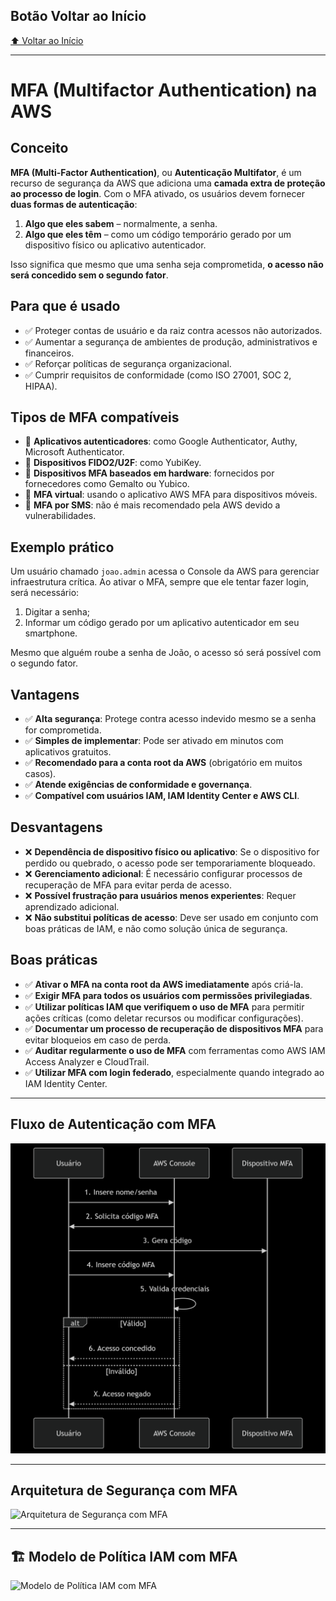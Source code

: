 ## Botão Voltar ao Início
[⬆️ Voltar ao Início](https://github.com/Marcos-Ramoss/aws-cloud-practitioner)

---

# MFA (Multifactor Authentication) na AWS

## Conceito

**MFA (Multi-Factor Authentication)**, ou **Autenticação Multifator**, é um recurso de segurança da AWS que adiciona uma **camada extra de proteção ao processo de login**. Com o MFA ativado, os usuários devem fornecer **duas formas de autenticação**:

1. **Algo que eles sabem** – normalmente, a senha.
2. **Algo que eles têm** – como um código temporário gerado por um dispositivo físico ou aplicativo autenticador.

Isso significa que mesmo que uma senha seja comprometida, **o acesso não será concedido sem o segundo fator**.

## Para que é usado

- ✅ Proteger contas de usuário e da raiz contra acessos não autorizados.
- ✅ Aumentar a segurança de ambientes de produção, administrativos e financeiros.
- ✅ Reforçar políticas de segurança organizacional.
- ✅ Cumprir requisitos de conformidade (como ISO 27001, SOC 2, HIPAA).

## Tipos de MFA compatíveis

- 🔐 **Aplicativos autenticadores**: como Google Authenticator, Authy, Microsoft Authenticator.
- 🔐 **Dispositivos FIDO2/U2F**: como YubiKey.
- 🔐 **Dispositivos MFA baseados em hardware**: fornecidos por fornecedores como Gemalto ou Yubico.
- 🔐 **MFA virtual**: usando o aplicativo AWS MFA para dispositivos móveis.
- 🔐 **MFA por SMS**: não é mais recomendado pela AWS devido a vulnerabilidades.

## Exemplo prático

Um usuário chamado `joao.admin` acessa o Console da AWS para gerenciar infraestrutura crítica. Ao ativar o MFA, sempre que ele tentar fazer login, será necessário:
1. Digitar a senha;
2. Informar um código gerado por um aplicativo autenticador em seu smartphone.

Mesmo que alguém roube a senha de João, o acesso só será possível com o segundo fator.

## Vantagens

- ✅ **Alta segurança**: Protege contra acesso indevido mesmo se a senha for comprometida.
- ✅ **Simples de implementar**: Pode ser ativado em minutos com aplicativos gratuitos.
- ✅ **Recomendado para a conta root da AWS** (obrigatório em muitos casos).
- ✅ **Atende exigências de conformidade e governança**.
- ✅ **Compatível com usuários IAM, IAM Identity Center e AWS CLI**.

## Desvantagens

- ❌ **Dependência de dispositivo físico ou aplicativo**: Se o dispositivo for perdido ou quebrado, o acesso pode ser temporariamente bloqueado.
- ❌ **Gerenciamento adicional**: É necessário configurar processos de recuperação de MFA para evitar perda de acesso.
- ❌ **Possível frustração para usuários menos experientes**: Requer aprendizado adicional.
- ❌ **Não substitui políticas de acesso**: Deve ser usado em conjunto com boas práticas de IAM, e não como solução única de segurança.

## Boas práticas

- ✅ **Ativar o MFA na conta root da AWS imediatamente** após criá-la.
- ✅ **Exigir MFA para todos os usuários com permissões privilegiadas**.
- ✅ **Utilizar políticas IAM que verifiquem o uso de MFA** para permitir ações críticas (como deletar recursos ou modificar configurações).
- ✅ **Documentar um processo de recuperação de dispositivos MFA** para evitar bloqueios em caso de perda.
- ✅ **Auditar regularmente o uso de MFA** com ferramentas como AWS IAM Access Analyzer e CloudTrail.
- ✅ **Utilizar MFA com login federado**, especialmente quando integrado ao IAM Identity Center.

---


##  Fluxo de Autenticação com MFA
![ Fluxo de Autenticação com MFA](/images/Fluxo%20de%20Autenticação%20com%20MFA.png)

---

## Arquitetura de Segurança com MFA
![Arquitetura de Segurança com MFA](/images/Arquitetura%20de%20Segurança%20com%20MFA.png)

---

## 🏗️ Modelo de Política IAM com MFA
![Modelo de Política IAM com MFA](/images/Modelo%20de%20Política%20IAM%20com%20MFA.png)
